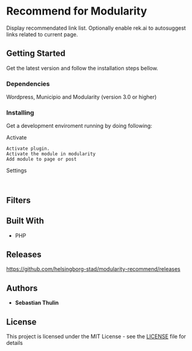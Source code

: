 # Recommend for Modularity
Display recommendated link list. Optionally enable rek.ai to autosuggest links related to current page. 

## Getting Started
Get the latest version and follow the installation steps bellow.

### Dependencies
Wordpress, Municipio and Modularity (version 3.0 or higher)

### Installing
Get a development enviroment running by doing following:

Activate

```
Activate plugin.
Activate the module in modularity
Add module to page or post
```

Settings

```


```
## Filters



## Built With

* PHP

## Releases

https://github.com/helsingborg-stad/modularity-recommend/releases

## Authors

* **Sebastian Thulin**

## License

This project is licensed under the MIT License - see the [LICENSE](LICENSE) file for details